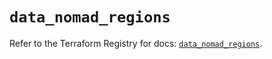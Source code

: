 # `data_nomad_regions`

Refer to the Terraform Registry for docs: [`data_nomad_regions`](https://registry.terraform.io/providers/hashicorp/nomad/2.1.0/docs/data-sources/regions).

